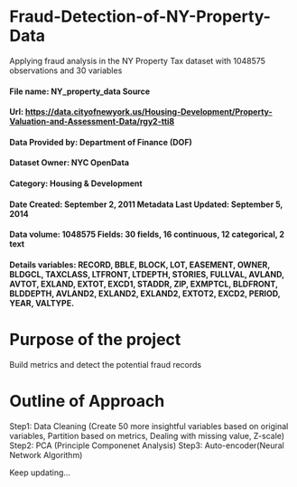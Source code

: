 # Fraud-Detection-of-NY-Property-Data
Applying fraud analysis in the NY Property Tax dataset with 1048575 observations and 30 variables

#### File name: NY_property_data Source 
#### Url: https://data.cityofnewyork.us/Housing-Development/Property-Valuation-and-Assessment-Data/rgy2-tti8
#### Data Provided by: Department of Finance (DOF)
#### Dataset Owner: NYC OpenData 
#### Category: Housing & Development

#### Date Created: September 2, 2011 Metadata Last Updated: September 5, 2014
#### Data volume: 1048575 Fields: 30 fields, 16 continuous, 12 categorical, 2 text 
#### Details variables: RECORD, BBLE, BLOCK, LOT, EASEMENT, OWNER, BLDGCL, TAXCLASS, LTFRONT, LTDEPTH, STORIES, FULLVAL, AVLAND, AVTOT, EXLAND, EXTOT, EXCD1, STADDR, ZIP, EXMPTCL, BLDFRONT, BLDDEPTH, AVLAND2, EXLAND2, EXLAND2, EXTOT2, EXCD2, PERIOD, YEAR, VALTYPE.
##
# Purpose of the project
Build metrics and detect the potential fraud records
##
# Outline of Approach
Step1: Data Cleaning (Create 50 more insightful variables based on original variables, Partition based on metrics, Dealing with missing value, Z-scale)
Step2: PCA (Principle Componenet Analysis)
Step3: Auto-encoder(Neural Network Algorithm)


Keep updating...
